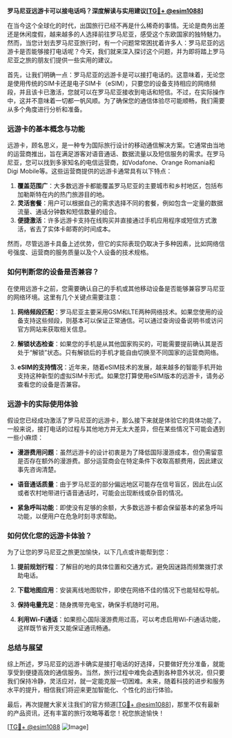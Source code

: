 **罗马尼亚远游卡可以接电话吗？深度解读与实用建议[[TG💪+ @esim1088](https://t.me/s/esim1088)]**

在当今这个全球化的时代，出国旅行已经不再是什么稀奇的事情。无论是商务出差还是休闲度假，越来越多的人选择前往罗马尼亚，感受这个东欧国家的独特魅力。然而，当您计划去罗马尼亚旅行时，有一个问题常常困扰着许多人：罗马尼亚的远游卡是否能够接打电话呢？今天，我们就来深入探讨这个问题，并为即将踏上罗马尼亚之旅的朋友们提供一些实用的建议。

首先，让我们明确一点：罗马尼亚的远游卡是可以接打电话的。这意味着，无论您是使用传统的SIM卡还是电子SIM卡（eSIM），只要您的设备支持相应的网络频段，并且该卡已激活，您就可以在罗马尼亚接收到电话和短信。不过，在实际操作中，这并不意味着一切都一帆风顺。为了确保您的通信体验尽可能顺畅，我们需要从多个角度进行分析和准备。

### **远游卡的基本概念与功能**

远游卡，顾名思义，是一种专为国际旅行设计的移动通信解决方案。它通常由当地的运营商推出，旨在满足游客对语音通话、数据流量以及短信服务的需求。在罗马尼亚，您可以找到多家知名的电信运营商，如Vodafone、Orange Romania和Digi Mobile等。这些运营商提供的远游卡通常具有以下特点：

1. **覆盖范围广**：大多数远游卡都能覆盖罗马尼亚的主要城市和乡村地区，包括布加勒斯特在内的热门旅游目的地。
2. **灵活套餐**：用户可以根据自己的需求选择不同的套餐，例如包含一定量的数据流量、通话分钟数和短信数量的组合。
3. **便捷激活**：许多远游卡支持在线购买并直接通过手机应用程序或短信方式激活，省去了实体卡邮寄的时间成本。

然而，尽管远游卡具备上述优势，但它的实际表现仍取决于多种因素，比如网络信号强度、运营商的服务质量以及个人设备的技术规格。

### **如何判断您的设备是否兼容？**

在使用远游卡之前，您需要确认自己的手机或其他移动设备是否能够兼容罗马尼亚的网络环境。这里有几个关键点需要注意：

1. **网络频段匹配**：罗马尼亚主要采用GSM和LTE两种网络技术。如果您使用的设备支持这些频段，则基本可以保证正常通信。可以通过查询设备说明书或访问官方网站来获取相关信息。
   
2. **解锁状态检查**：如果您的手机是从其他国家购买的，可能需要提前确认其是否处于“解锁”状态。只有解锁后的手机才能自由切换至不同国家的运营商网络。

3. **eSIM的支持情况**：近年来，随着eSIM技术的发展，越来越多的智能手机开始支持这种新型的虚拟SIM卡形式。如果您打算使用eSIM版本的远游卡，请务必查看您的设备是否兼容。

### **远游卡的实际使用体验**

假设您已经成功激活了罗马尼亚的远游卡，那么接下来就是体验它的具体功能了。一般来说，接打电话的过程与其他地方并无太大差异，但在某些情况下可能会遇到一些小麻烦：

- **漫游费用问题**：虽然远游卡的设计初衷是为了降低国际漫游成本，但仍需留意是否存在额外的漫游费。部分运营商会在特定条件下收取高额费用，因此建议事先咨询清楚。
  
- **语音通话质量**：由于罗马尼亚的部分偏远地区可能存在信号盲区，因此在山区或者农村地带进行语音通话时，可能会出现断线或杂音的情况。

- **紧急呼叫功能**：即使没有足够的余额，大多数远游卡都会保留基本的紧急呼叫功能，以便用户在危急时刻寻求帮助。

### **如何优化您的远游卡体验？**

为了让您的罗马尼亚之旅更加愉快，以下几点或许能帮到您：

1. **提前规划行程**：了解目的地的具体位置和交通方式，避免因迷路而频繁拨打求助电话。
   
2. **下载地图应用**：安装离线地图软件，即使在网络不佳的情况下也能轻松导航。
   
3. **保持电量充足**：随身携带充电宝，确保手机随时可用。

4. **利用Wi-Fi通话**：如果担心国际漫游费用过高，可以考虑启用Wi-Fi通话功能，这样既节省开支又能保证通讯畅通。

### **总结与展望**

综上所述，罗马尼亚的远游卡确实是接打电话的好选择，只要做好充分准备，就能享受到便捷高效的通信服务。当然，旅行过程中难免会遇到各种意外状况，但只要我们保持冷静，灵活应对，就一定能克服一切困难。未来，随着科技的进步和服务水平的提升，相信我们将迎来更加智能化、个性化的出行体验。

最后，再次提醒大家关注我们的官方频道[[TG💪+ @esim1088](https://t.me/s/esim1088)]，那里不仅有最新的产品资讯，还有丰富的旅行攻略等着您！祝您旅途愉快！

[[TG💪+ @esim1088](https://t.me/s/esim1088) ![Image](https://i.postimg.cc/4NQfJmqS/Snipaste-2025-05-13-00-14-12.png)]